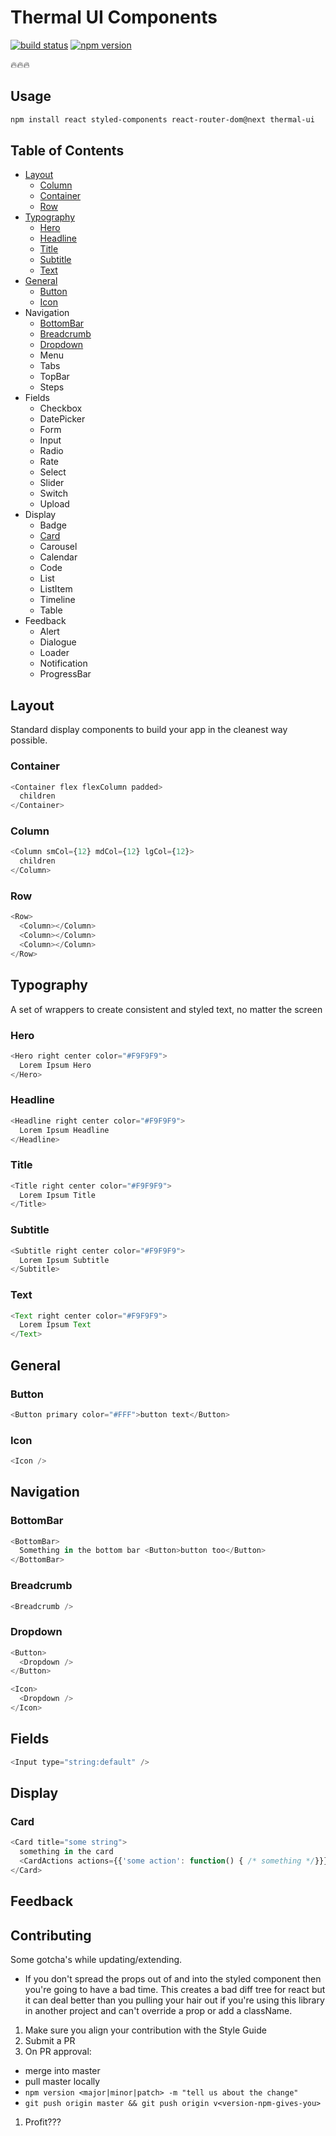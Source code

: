 # Thermal UI Components
[![build status](https://img.shields.io/travis/pkrawc/thermal-ui/master.svg?style=flat-square)](https://travis-ci.org/pkrawc/thermal-ui)
[![npm version](https://img.shields.io/npm/v/thermal-ui.svg?style=flat-square)](https://www.npmjs.com/package/thermal-ui)

:fire::fire::fire:

## Usage
```bash
npm install react styled-components react-router-dom@next thermal-ui
```


## Table of Contents
+ [Layout](#layout)
  + [Column](#column)
  + [Container](#container)
  + [Row](#row)
+ [Typography](#typography)
  + [Hero](#hero)
  + [Headline](#headline)
  + [Title](#title)
  + [Subtitle](#subtitle)
  + [Text](#text)
+ [General](#general)
  + [Button](#button)
  + [Icon](#icon)
+ Navigation
  + [BottomBar](#bottombar)
  + [Breadcrumb](#breadcrumb)
  + [Dropdown](#dropdown)
  + Menu
  + Tabs
  + TopBar
  + Steps
+ Fields
  + Checkbox
  + DatePicker
  + Form
  + Input
  + Radio
  + Rate
  + Select
  + Slider
  + Switch
  + Upload
+ Display
  + Badge
  + [Card](#card)
  + Carousel
  + Calendar
  + Code
  + List
  + ListItem
  + Timeline
  + Table
+ Feedback
  + Alert
  + Dialogue
  + Loader
  + Notification
  + ProgressBar

## Layout
Standard display components to build your app in the cleanest way possible.

### Container
```javascript
<Container flex flexColumn padded>
  children
</Container>
```

### Column
```javascript
<Column smCol={12} mdCol={12} lgCol={12}>
  children
</Column>
```
### Row
```javascript
<Row>
  <Column></Column>
  <Column></Column>
  <Column></Column>
</Row>
```

## Typography
A set of wrappers to create consistent and styled text, no matter the screen

### Hero
```javascript
<Hero right center color="#F9F9F9">
  Lorem Ipsum Hero
</Hero>
```

### Headline
```javascript
<Headline right center color="#F9F9F9">
  Lorem Ipsum Headline
</Headline>
```

### Title
```javascript
<Title right center color="#F9F9F9">
  Lorem Ipsum Title
</Title>
```

### Subtitle
```javascript
<Subtitle right center color="#F9F9F9">
  Lorem Ipsum Subtitle
</Subtitle>
```

### Text
```javascript
<Text right center color="#F9F9F9">
  Lorem Ipsum Text
</Text>
```

## General

### Button
```javascript
<Button primary color="#FFF">button text</Button>
```

### Icon
```javascript
<Icon />
```

## Navigation

### BottomBar
```javascript
<BottomBar>
  Something in the bottom bar <Button>button too</Button>
</BottomBar>
```
### Breadcrumb
```javascript
<Breadcrumb />
```

### Dropdown
```javascript
<Button>
  <Dropdown />
</Button>

<Icon>
  <Dropdown />
</Icon>
```

## Fields
```javascript
<Input type="string:default" />
```

## Display

### Card
```javascript
<Card title="some string">
  something in the card
  <CardActions actions={{'some action': function() { /* something */}}}/>
</Card>
```

## Feedback



## Contributing

Some gotcha's while updating/extending.
- If you don't spread the props out of and into the styled component then you're going to have a bad time. This creates a bad diff tree for react but it can deal better than you pulling your hair out if you're using this library in another project and can't override a prop or add a className.

1. Make sure you align your contribution with the Style Guide
1. Submit a PR
1. On PR approval:
  - merge into master
  - pull master locally
  - `npm version <major|minor|patch> -m "tell us about the change"`
  - `git push origin master && git push origin v<version-npm-gives-you>`
1. Profit???
